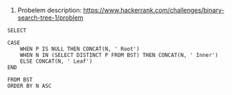1. Probelem description: https://www.hackerrank.com/challenges/binary-search-tree-1/problem

````
SELECT 

CASE
    WHEN P IS NULL THEN CONCAT(N, ' Root')
    WHEN N IN (SELECT DISTINCT P FROM BST) THEN CONCAT(N, ' Inner')
    ELSE CONCAT(N, ' Leaf')
END

FROM BST
ORDER BY N ASC
````

